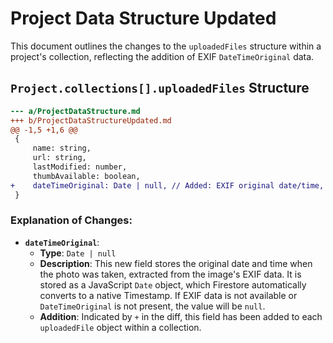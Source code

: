 # Project Data Structure Updated

This document outlines the changes to the `uploadedFiles` structure within a project's collection, reflecting the addition of EXIF `DateTimeOriginal` data.

## `Project.collections[].uploadedFiles` Structure

```diff
--- a/ProjectDataStructure.md
+++ b/ProjectDataStructureUpdated.md
@@ -1,5 +1,6 @@
 {
     name: string,
     url: string,
     lastModified: number,
     thumbAvailable: boolean,
+    dateTimeOriginal: Date | null, // Added: EXIF original date/time, stored as a JavaScript Date object (Firestore Timestamp)
 }
```

### Explanation of Changes:

- **`dateTimeOriginal`**:
    - **Type**: `Date | null`
    - **Description**: This new field stores the original date and time when the photo was taken, extracted from the image's EXIF data. It is stored as a JavaScript `Date` object, which Firestore automatically converts to a native Timestamp. If EXIF data is not available or `DateTimeOriginal` is not present, the value will be `null`.
    - **Addition**: Indicated by `+` in the diff, this field has been added to each `uploadedFile` object within a collection.

